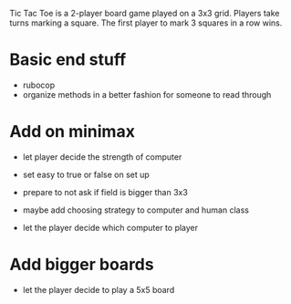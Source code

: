 Tic Tac Toe is a 2-player board game played on a 3x3 grid. Players take turns
marking a square. The first player to mark 3 squares in a row wins.

# Basic end stuff
- rubocop
- organize methods in a better fashion for someone to read through



# Add on minimax
- let player decide the strength of computer
- set easy to true or false on set up
- prepare to not ask if field is bigger than 3x3

- maybe add choosing strategy to computer and human class
- let the player decide which computer to player


# Add bigger boards
- let the player decide to play a 5x5 board


